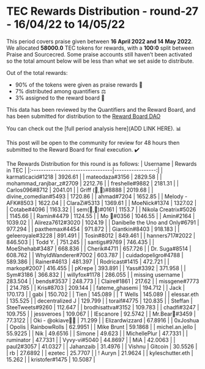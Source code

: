 
# TEC Rewards Distribution - round-27  - 16/04/22 to 14/05/22
This period covers praise given between **16 April 2022 and 14 May 2022**. We allocated **58000.0** TEC tokens for rewards, with a **100:0** split between Praise and Sourcecred. Some praise accounts still haven’t been activated so the total amount below will be less than what we set aside to distribute.

Out of the total rewards:

* 90% of the tokens were given as praise rewards :pray:
* 7% distributed among quantifiers :balance_scale:
* 3% assigned to the reward board :memo:

This data has been reviewed by the Quantifiers and the Reward Board, and has been submitted for distribution to the [Reward Board DAO](https://xdai.aragon.blossom.software/#/rewardboardtec/)


You can check out the [full period analysis here](ADD LINK HERE). :bar_chart:

This post will be open to the community for review for 48 hours then submitted to the Reward Board for final execution. :heavy_check_mark:

The Rewards Distribution for this round is as follows:
| Username                         |   Rewards in TEC |
|:---------------------------------|-----------------:|
| karmaticacid#1218                |        3926.61   |
| mateodaza#3156                   |        2829.58   |
| mohammad_ranjbar_z#2709          |        2212.76   |
| freshelle#9882                   |        2181.31   |
| Carlos096#8712                   |        2041.01   |
| Griff (💜,💜)#8888               |        2019.68   |
| divine_comedian#5493             |        1720.86   |
| ahmad#7204                       |        1652.85   |
| Melody - AFK#8503                |        1622.04   |
| ClaraZi#5313                     |        1369.61   |
| MoeNick#1374                     |        1327.02   |
| Cotabe#4096                      |        1163.32   |
| sem(🌸,🐝)#0161                  |        1153.7    |
| Nikola Creatrix#5026             |        1145.66   |
| Ramin#4479                       |        1124.55   |
| Mo 🤖#0356                       |        1046.55   |
| Amin#2164                        |        1039.02   |
| Alireza7612#3020                 |        1024.19   |
| Danibelle the Uno and Only#6791  |         977.294  |
| paxthemax#4454                   |         971.872  |
| Giantkin#8403                    |         918.183  |
| geleeroyale#3228                 |         891.491  |
| Tosin#8012                       |         849.461  |
| hanners717#2022                  |         846.503  |
| Todd Y.                          |         751.245  |
| santigs#9769                     |         746.435  |
| MoeShehab#3487                   |         668.836  |
| Cherik#4711                      |         657.726  |
| Dr. Suga#8514                    |         608.762  |
| WhyldWanderer#7002               |         603.787  |
| cuidadopeligro#4788              |         589.386  |
| Rainer#4613                      |         481.397  |
| Rodricast#1415                   |         472.721  |
| markop#2007                      |         416.455  |
| pKrepe                           |         393.891  |
| Yass#3392                        |         371.958  |
| Sym#3186                         |         366.832  |
| willyfox#1178                    |         286.055  |
| missing username                 |         283.504  |
| bends#3537                       |         248.773  |
| Claire#1861                      |         217.62   |
| missgene#7773                    |         214.785  |
| Kris#8703                        |         209.144  |
| fateme_ghasemi                   |         194.712  |
| Jack                             |         170.173  |
| gabi                             |         150.702  |
| Tien                             |         145.089  |
| T Wells                          |         145.089  |
| elessar.eth                      |         135.525  |
| decentralized J                  |         129.799  |
| toraif#4775                      |         120.835  |
| Steffan | SteeTweets#9260        |         112.647  |
| brodhisattva#3152                |         109.783  |
| chadfi#3247                      |         109.755  |
| jessveroes                       |         109.067  |
| lEscanore                        |          92.5742 |
| Mr.Bear🐻#3459                   |          77.3122 |
| Oki - @okiave💜🐙                |          71.299  |
| Elizardwizzard                   |          67.8916 |
| 0xJoshua | Opolis | RainbowRolls |          62.9951 |
| Mike Brunt                       |          59.1868 |
| michel.an.jello                  |          55.9225 |
| Nik                              |          49.6516 |
| Simone                           |          49.623  |
| MichellePlur                     |          47.7331 |
| ruminator                        |          47.7331 |
| Vyvy-vi#5040                     |          44.8697 |
| MiA                              |          42.0063 |
| paul2#3057                       |          41.0327 |
| Jahanzaib                        |          31.4976 |
| Vishnu | Gitcoin                 |          30.5526 |
| rb                               |          27.6892 |
| ezetec                           |          25.7707 |
| ! Auryn                          |          21.9624 |
| kyleschutter.eth                 |          15.262  |
| kristofer#1475                   |          10.5087 |